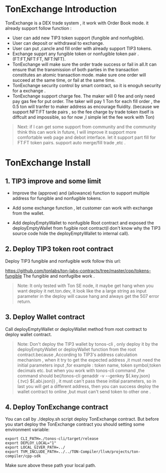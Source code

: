 # TonExchange Introduction

TonExchange is a DEX trade system , it  work with Order Book mode. it already support follow function :

* User can add new TIP3 token support (fungible and nonfugible).
* User can deposit or withdrawal to exchange.
* User can put ,cancle and fill order with already support TIP3 tokens.
* Exchange supprt any fungible token or nonfugible token pair . (FT:FT,NFT:FT, NFT:NFT).
* TonExchange will make sure the order trade success or fail in all.It can ensure that the transmission of both parties in the transaction constitutes an atomic transaction mode.
make sure one order will  succeed at the same time, or fail at the same time.
* TonExchange security control by smart contract, so it is enoguh security for a exchange .
* TonExchange support charge fee.
  The maker will 0 fee and only need pay gas fee for put order.
  The taker will pay 1 Ton for each fill order , the 0.5 ton will tranfer to maker address as encourage fluidity.
  (because we support NFT:FT tarde pairs , so the fee charge by trade token itself is diffcult and impossible, so for now ,I simple let the fee work with Ton)

> Next: if I can get some support from community and the community think this can work in future, I will improve it support more comfortable web page and debot interface. let it support part fill for FT:FT token pairs. support auto merge/fill trade ,etc .



# TonExchange Install

## 1. TIP3 improve and some limit 

* Improve the (approve) and (allowance) function to support multiple address for fungible and nonfugible tokens. 

* Add some exchange function , let customer can work with exchange from the wallet.

* Add deployEmptyWallet to nonfugible Root contract and exposed the deployEmptyWallet from fugible root contract(I don't know why the TIP3 source code hide the deployEmptyWallet to internal call).



## 2. Deploy TIP3 token root contract

Deploy TIP3 fungible and nonfugible wotk follow this url:

https://github.com/tonlabs/ton-labs-contracts/tree/master/cpp/tokens-fungible
The fungible and nonfugilbe work .

> Note: It only tested with Ton SE node, it maybe get hang when you want deploy it net.ton.dev, it look like the a large string as input parameter in the deploy will cause hang and always get the 507 error return.

## 3. Deploy Wallet contract

Call  deployEmptyWallet or deployWallet method from root contract to deploy wallet contract.

> Note: Don't deploy the TIP3 wallet by tonos-cli , only deploy it by the deployEmptyWallet or deployWallet function from the root contract.because ,According to TIP3's address calculation mechanism , when it try to get the expected address ,it must need the initial parameters input ,for example : token name, token symbol,token decimals etc. but when you work with tonos-cli command ,the command should be(/tonos-cli genaddr -v --genkey ${.key.json} {.tvc} ${.abi.json}) , it must can't pass these initial parameters, so in last you will get a different address, then you can success deploy the wallet contract to online ,but must can't send token to other one .

## 4. Deploy TonExchange contract 
You can call by ./deploy.sh script deploy TonExchange contract.
But before you start deploy the TonExchange contract you should setting some environment variable:

```
export CLI_PATH=./tonos-cli/target/release
export DEPLOY_LOCAL="1"
export LOCAL_GIVER_PATH=../
export TVM_INCLUDE_PATH=../../TON-Compiler/llvm/projects/ton-compiler/cpp-sdk
```
Make sure above these path your local path.